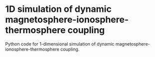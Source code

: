 # 1D simulation of dynamic magnetosphere-ionosphere-thermosphere coupling

Python code for 1-dimensional simulation of dynamic magnetosphere-ionosphere-thermosphere coupling. 
